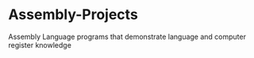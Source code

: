 # Assembly-Projects
Assembly Language programs that demonstrate language and computer register knowledge
